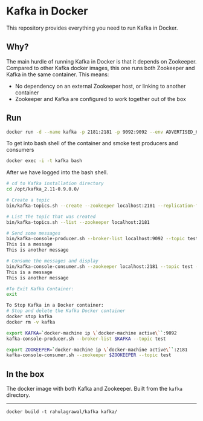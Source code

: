 Kafka in Docker
===

This repository provides everything you need to run Kafka in Docker.


Why?
---
The main hurdle of running Kafka in Docker is that it depends on Zookeeper.
Compared to other Kafka docker images, this one runs both Zookeeper and Kafka
in the same container. This means:

* No dependency on an external Zookeeper host, or linking to another container
* Zookeeper and Kafka are configured to work together out of the box

Run
---

```bash
docker run -d --name kafka -p 2181:2181 -p 9092:9092 --env ADVERTISED_HOST=`docker-machine ip \`docker-machine active\`` --env ADVERTISED_PORT=9092 rahulagrawal/kafka
```

To get into bash shell of the container and smoke test producers and consumers
```bash
docker exec -i -t kafka bash   
```

After we have logged into the bash shell.
```bash   
# cd to Kafka installation directory   
cd /opt/kafka_2.11-0.9.0.0/

# Create a topic
bin/kafka-topics.sh --create --zookeeper localhost:2181 --replication-factor 1 --partitions 1 --topic test

# List the topic that was created
bin/kafka-topics.sh --list --zookeeper localhost:2181

# Send some messages
bin/kafka-console-producer.sh --broker-list localhost:9092 --topic test 
This is a message
This is another message

# Consume the messages and display
bin/kafka-console-consumer.sh --zookeeper localhost:2181 --topic test --from-beginning
This is a message
This is another message

#To Exit Kafka Container:
exit
```

```bash   
To Stop Kafka in a Docker container:
# Stop and delete the Kafka Docker container
docker stop kafka
docker rm -v kafka
```


```bash
export KAFKA=`docker-machine ip \`docker-machine active\``:9092
kafka-console-producer.sh --broker-list $KAFKA --topic test
```

```bash
export ZOOKEEPER=`docker-machine ip \`docker-machine active\``:2181
kafka-console-consumer.sh --zookeeper $ZOOKEEPER --topic test
```


In the box
---

  The docker image with both Kafka and Zookeeper. Built from the `kafka`
  directory.


---

    docker build -t rahulagrawal/kafka kafka/


